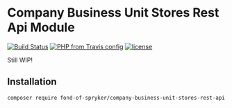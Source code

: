 # Company Business Unit Stores Rest Api Module
[![Build Status](https://travis-ci.org/fond-of/spryker-company-business-unit-stores-rest-api.svg?branch=master)](https://travis-ci.org/fond-of/spryker-company-business-unit-stores-rest-api)
[![PHP from Travis config](https://img.shields.io/travis/php-v/symfony/symfony.svg)](https://php.net/)
[![license](https://img.shields.io/github/license/mashape/apistatus.svg)](https://packagist.org/packages/fond-of-spryker/company-business-unit-stores-rest-api)

Still WIP!

## Installation

```
composer require fond-of-spryker/company-business-unit-stores-rest-api
```
